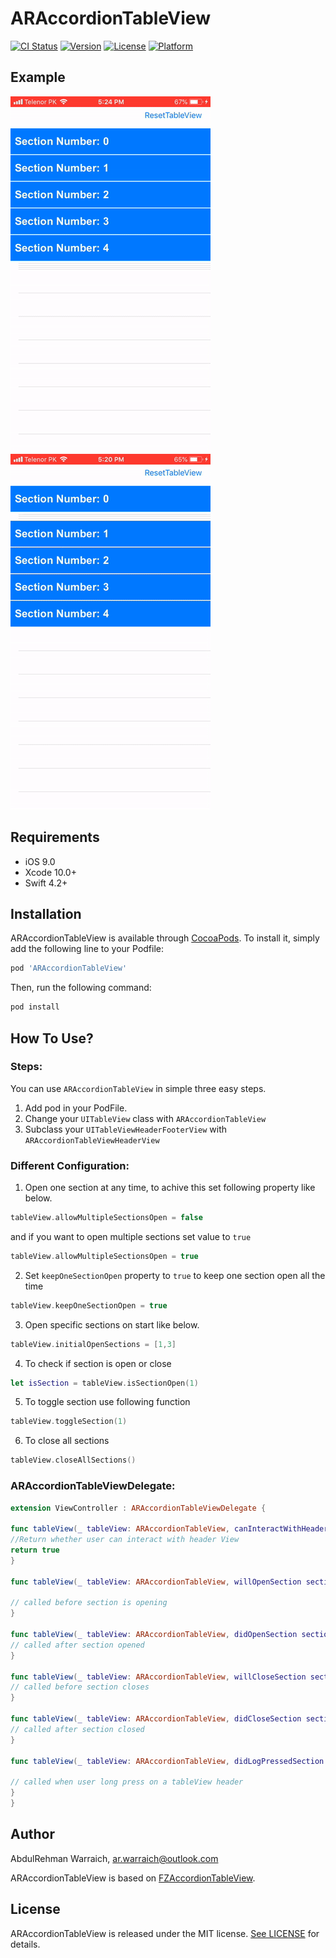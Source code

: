# ARAccordionTableView

[![CI Status](https://img.shields.io/travis/ar.warraich@outlook.com/ARAccordionTableView.svg?style=flat)](https://travis-ci.org/ar.warraich@outlook.com/ARAccordionTableView)
[![Version](https://img.shields.io/cocoapods/v/ARAccordionTableView.svg?style=flat)](https://cocoapods.org/pods/ARAccordionTableView)
[![License](https://img.shields.io/cocoapods/l/ARAccordionTableView.svg?style=flat)](https://cocoapods.org/pods/ARAccordionTableView)
[![Platform](https://img.shields.io/cocoapods/p/ARAccordionTableView.svg?style=flat)](https://cocoapods.org/pods/ARAccordionTableView)

## Example
![](gifs/first.gif) ![](gifs/second.gif)

## Requirements

- iOS 9.0
- Xcode 10.0+
- Swift 4.2+

## Installation

ARAccordionTableView is available through [CocoaPods](https://cocoapods.org). To install
it, simply add the following line to your Podfile:

```ruby
pod 'ARAccordionTableView'
```
Then, run the following command:

```ruby
pod install
```

## How To Use?
### Steps:
You can use  `ARAccordionTableView` in simple three easy steps.
1. Add pod in your PodFile.
2. Change your `UITableView` class with `ARAccordionTableView` 
3. Subclass your `UITableViewHeaderFooterView` with `ARAccordionTableViewHeaderView`


### Different Configuration:
1. Open one section at any time, to achive this set following property like below.
```swift
tableView.allowMultipleSectionsOpen = false
```
and if you want to open multiple sections set value to `true`
```swift
tableView.allowMultipleSectionsOpen = true
```
2. Set `keepOneSectionOpen` property to `true` to keep one section open all the time 
```swift
tableView.keepOneSectionOpen = true
```
3. Open specific sections on start like below.

```swift
tableView.initialOpenSections = [1,3]
```
4. To check if section is open or close 
```swift
let isSection = tableView.isSectionOpen(1)
```
5. To toggle section use following function
```swift
tableView.toggleSection(1)
```
6. To close all sections 
```swift
tableView.closeAllSections()
```

### ARAccordionTableViewDelegate:
```swift
extension ViewController : ARAccordionTableViewDelegate {

func tableView(_ tableView: ARAccordionTableView, canInteractWithHeaderAtSection section: Int) -> Bool {
//Return whether user can interact with header View
return true
}

func tableView(_ tableView: ARAccordionTableView, willOpenSection section: Int, withHeader header: UITableViewHeaderFooterView?) {

// called before section is opening
}

func tableView(_ tableView: ARAccordionTableView, didOpenSection section: Int, withHeader header: UITableViewHeaderFooterView?) {
// called after section opened
}

func tableView(_ tableView: ARAccordionTableView, willCloseSection section: Int, withHeader header: UITableViewHeaderFooterView?) {
// called before section closes
}

func tableView(_ tableView: ARAccordionTableView, didCloseSection section: Int, withHeader header: UITableViewHeaderFooterView?) {
// called after section closed
}

func tableView(_ tableView: ARAccordionTableView, didLogPressedSection section: Int, withHeader header: UITableViewHeaderFooterView?, longPressGestureState state: UIGestureRecognizer.State) {

// called when user long press on a tableView header
}
}
```
## Author

AbdulRehman Warraich, ar.warraich@outlook.com

ARAccordionTableView is based on [FZAccordionTableView](https://github.com/fuzz-productions/FZAccordionTableView).

## License

ARAccordionTableView is released under the MIT license. [See LICENSE](https://github.com/AbdulRehmanWarraich/ARAccordionTableView/blob/master/LICENSE) for details.
